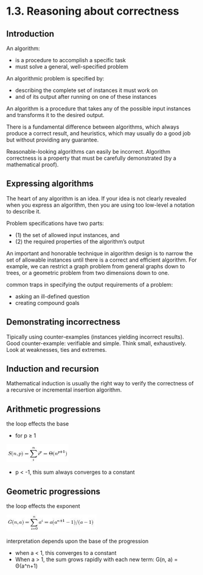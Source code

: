 # 1.3. Reasoning about correctness

## Introduction

An algorithm:

* is a procedure to accomplish a specific task
* must solve a general, well-specified problem

An algorithmic problem is specified by:

* describing the complete set of instances it must work on 
* and of its output after running on one of these instances

An algorithm is a procedure that takes any of the possible input instances and transforms it to the desired output.

There is a fundamental difference between algorithms, which always produce a correct result, and heuristics, which may usually do a good job but without providing any guarantee.

Reasonable-looking algorithms can easily be incorrect. Algorithm correctness is a property that must be carefully demonstrated (by a mathematical proof).

## Expressing algorithms
The heart of any algorithm is an idea. If your idea is not clearly revealed when you express an algorithm, then you are using too low-level a notation to describe it.

Problem specifications have two parts: 

* (1) the set of allowed input instances, and 
* (2) the required properties of the algorithm’s output

An important and honorable technique in algorithm design is to narrow the set of allowable instances until there is a correct and efficient algorithm. For example, we can restrict a graph problem from general graphs down to trees, or a geometric problem from two dimensions down to one.

common traps in specifying the output requirements of a problem:

* asking an ill-defined question
* creating compound goals

## Demonstrating incorrectness

Tipically using counter-examples (instances yielding incorrect results).
Good counter-example: verifiable and simple. Think small, exhaustively. Look at weaknesses, ties and extremes.

## Induction and recursion

Mathematical induction is usually the right way to verify the correctness of a recursive or incremental insertion algorithm.

## Arithmetic progressions

the loop effects the base

* for p ≥ 1

![image](arithmetic_progressions.jpg)

* p < -1, this sum always converges to a constant

## Geometric progressions

the loop effects the exponent

![image](geometric_progressions.jpg)

interpretation depends upon the base of the progression

* when a < 1, this converges to a constant
* When a > 1, the sum grows rapidly with each new term: G(n, a) = Θ(a^n+1) 






